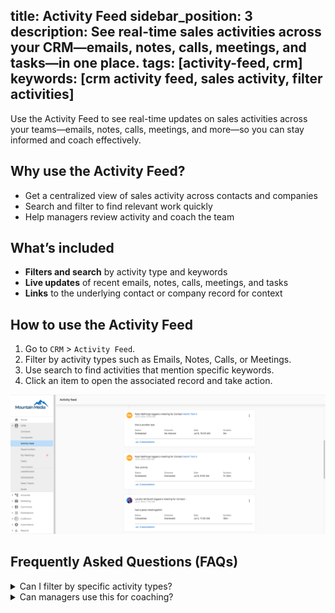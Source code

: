 title: Activity Feed
sidebar_position: 3
description: See real-time sales activities across your CRM—emails, notes, calls, meetings, and tasks—in one place.
tags: [activity-feed, crm]
keywords: [crm activity feed, sales activity, filter activities]
---

Use the Activity Feed to see real-time updates on sales activities across your teams—emails, notes, calls, meetings, and more—so you can stay informed and coach effectively.

## Why use the Activity Feed?

- Get a centralized view of sales activity across contacts and companies
- Search and filter to find relevant work quickly
- Help managers review activity and coach the team

## What’s included

- **Filters and search** by activity type and keywords
- **Live updates** of recent emails, notes, calls, meetings, and tasks
- **Links** to the underlying contact or company record for context

## How to use the Activity Feed

1. Go to `CRM` > `Activity Feed`.
2. Filter by activity types such as Emails, Notes, Calls, or Meetings.
3. Use search to find activities that mention specific keywords.
4. Click an item to open the associated record and take action.

![Activity Feed Navigation](./img/activity-feed/activity-feed-navigation.png)

## Frequently Asked Questions (FAQs)

<details>
<summary>Can I filter by specific activity types?</summary>

Yes. Use filters to focus on emails, notes, calls, meetings, and more.
</details>

<details>
<summary>Can managers use this for coaching?</summary>

Yes. The feed makes it easy to review recent activity and identify coaching opportunities.
</details>


